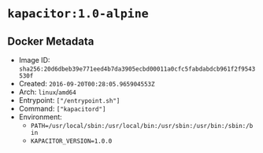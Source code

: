 # `kapacitor:1.0-alpine`

## Docker Metadata

- Image ID: `sha256:20d6dbeb39e771eed4b7da3905ecbd00011a0cfc5fabdabdcb961f2f9543530f`
- Created: `2016-09-20T00:28:05.965904553Z`
- Arch: `linux`/`amd64`
- Entrypoint: `["/entrypoint.sh"]`
- Command: `["kapacitord"]`
- Environment:
  - `PATH=/usr/local/sbin:/usr/local/bin:/usr/sbin:/usr/bin:/sbin:/bin`
  - `KAPACITOR_VERSION=1.0.0`
